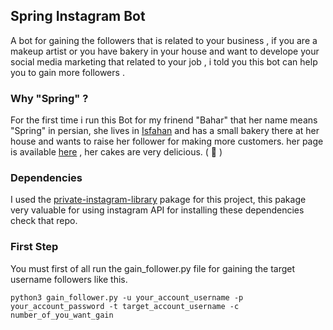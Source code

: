 ## Spring Instagram Bot

A bot for gaining the followers that is related to your business , if you are a makeup artist or you have bakery in your house and want to develope your social media marketing that related to your job , i told you this bot can help you to gain more followers .

### Why "Spring" ?

For the first time i run this Bot for my frinend "Bahar" that her name means "Spring" in persian, she lives in [Isfahan](https://en.wikipedia.org/wiki/Isfahan) and has a small bakery there at her house and wants to raise her follower for making more customers.
her page is available [here](https://www.instagram.com/springcake_isfahan/) , her cakes are very delicious. ( :cake: )

### Dependencies 

I used the [private-instagram-library](https://github.com/ping/instagram_private_api) pakage for this project, this pakage very valuable for using instagram API
for installing these dependencies check that repo.

### First Step 

You must first of all run the gain_follower.py file for gaining the target username followers like this.

    python3 gain_follower.py -u your_account_username -p your_account_password -t target_account_username -c number_of_you_want_gain
